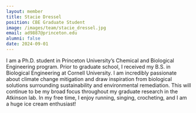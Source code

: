 ```yaml
---
layout: member
title: Stacie Dressel
position: CBE Graduate Student
image: /images/team/stacie_dressel.jpg
email: ad9887@princeton.edu
alumni: false
date: 2024-09-01
---
```


I am a Ph.D. student in Princeton University’s Chemical and Biological Engineering program. Prior to graduate school, I received my B.S. in Biological Engineering at Cornell University. I am incredibly passionate about climate change mitigation and draw inspiration from biological solutions surrounding sustainability and environmental remediation. This will continue to be my broad focus throughout my graduate research in the Atkinson lab. In my free time, I enjoy running, singing, crocheting, and I am a huge ice cream enthusiast!